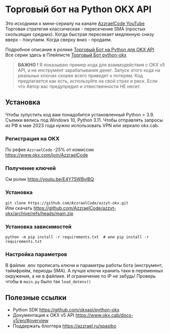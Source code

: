 # Торговый бот на Python OKX API


Это исходники к мини-сериалу на канале [AzzraelCode YouTube](https://www.youtube.com/channel/UCf6kozNejHoQuFhBDB8cfxA)  
Торговая стратегия классическая - пересечение SMA (простых скользящих средних).
Когда быстрая пересекает медленную снизу вверх - покупаем. Когда сверху вниз - продаем.

Подробное описание в ролике [Торговый Бот на Python для OKX API](https://youtu.be/b0bKujYbaqo)   
Все серии здесь в Плейлисте [Торговый Бот python-okx](https://www.youtube.com/playlist?list=PLWVnIRD69wY6fnQkxIpcB-K7R_AQuA3hT) 

> **ВАЖНО !** Я показываю пример кода для взаимодействия с OKX v5 API, а не инструмент зарабатывания денег. 
Запуск этого кода на реальных ключах скорее всего приведет к потерям.
Код предлагается как есть, используйте на свой страх и риск. Если что Автор вас предупредил и 
отвественности НЕ несет.


## Установка

Чтобы зупустить код вам понадобится установленный Python > 3.9. Съемки велись под Windows 10, Python 3.11. 
Чтобы отправлять запросы из РФ в мае 2023 года нужно использовать VPN или зеркало okx.cab. 

### Регистрация на OKX
По рефке ``AzzraelCode`` -25% от комиссии https://www.okx.com/join/AzzraelCode

### Получение ключей
См ролик https://youtu.be/E4Y7SWBylBQ

### Установка 
``git clone https://github.com/AzzraelCode/azzyt-okx.git``  
Или скачать https://github.com/AzzraelCode/azzyt-okx/archive/refs/heads/main.zip

### Установка зависимостей

```shell
python -m pip install -r requirements.txt  # или pip install -r requirements.txt
```

### Настройка параметров
В файлик .env прописать ключи и параметры работы бота (инструмент, таймфрейм, периоды SMA). 
А лучше ключи хранить таки в переменных окружения, а не в файлике. И ограничение по IP не забудь! 
Проверь чтобы в ``main.py`` было так ``load_dotenv()`` 

## Полезные ссылки
- Python SDK https://github.com/okxapi/python-okx
- Документация к OKX v5 API https://www.okx.cab/docs-v5/en/#overview
- Поддержать блоггера https://azzrael.ru/spasibo

